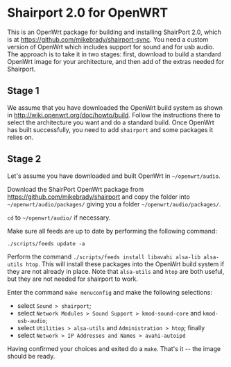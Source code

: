 Shairport 2.0 for OpenWRT
=========================

This is an OpenWrt package for building and installing ShairPort 2.0, which is at https://github.com/mikebrady/shairport-sync. You need a custom version of OpenWrt which includes support for sound and for usb audio. The approach is to take it in two stages: first, download to build a standard OpenWrt image for your architecture, and then add of the extras needed for Shairport.

Stage 1
-------
We assume that you have downloaded the OpenWrt build system as shown in http://wiki.openwrt.org/doc/howto/build. Follow the instructions there to select the architecture you want and do a standard build. Once OpenWrt has built successfully, you need to add `shairport` and some packages it relies on.

Stage 2
-------
Let's assume you have downloaded and built OpenWrt in `~/openwrt/audio`. 

Download the ShairPort OpenWrt package from https://github.com/mikebrady/shairport and copy the folder into `~/openwrt/audio/packages/` giving you a folder `~/openwrt/audio/packages/`.

`cd` to `~/openwrt/audio/` if necessary.

Make sure all feeds are up to date by performing the following command:

`./scripts/feeds update -a`

Perform the command `./scripts/feeds install libavahi alsa-lib alsa-utils htop`. This will install these packages into the OpenWrt build system if they are not already in place. Note that `alsa-utils` and `htop` are both useful, but they are not needed for shairport to work.

Enter the command `make menuconfig` and make the following selections:

* select `Sound > shairport`;
* select `Network Modules > Sound Support > kmod-sound-core` and `kmod-usb-audio`;
* select `Utilities > alsa-utils` and `Administration > htop`; finally
* select `Network > IP Addresses and Names > avahi-autoipd`


Having confirmed your choices and exited do a `make`. That's it -- the image should be ready.


